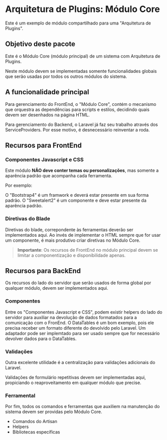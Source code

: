 # Arquitetura de Plugins: Módulo Core

Este é um exemplo de módulo compartilhado para uma "Arquitetura de Plugins".

## Objetivo deste pacote

Este é o Módulo Core (módulo principal) de um sistema com Arquitetura de Plugins.

Neste módulo devem se implementadas somente funcionalidades globais que serão 
usadas por todos os outros módulos do sistema.

## A funcionalidade principal

Para gerenciamento do FrontEnd, o "Módulo Core", contém o mecanismo que 
orquestra as dependências para scripts e estilos, decidindo quais devem ser 
desenhados na página HTML.

Para gerenciamento do Backend, o Laravel já faz seu trabalho através dos 
ServiceProviders. Por esse motivo, é desnecessário reinventar a roda.

## Recursos para FrontEnd

### Componentes Javascript e CSS

Este módulo **NÃO deve conter temas ou personalizações**, mas somente a aparência 
padrão que acompanha cada ferramenta.

Por exemplo:

O "Bootstrap4" é um framwork e deverá estar presente em sua forma padrão. 
O "Sweetalert2" é um componente e deve estar presente da aparência padrão.

### Diretivas do Blade

Diretivas do blade, correpondente às ferramentas deverão ser implementados aqui.
Ao invés de implementar o HTML sempre que for usar um componente, é mais produtivo 
criar diretivas no Módulo Core.

> **Importante**: Os recursos de FrontEnd no módulo principal devem se limitar 
a componentização e disponibilidade apenas.

## Recursos para BackEnd

Os recursos do lado do servidor que serão usados de forma global por qualquer 
módulo, devem ser implementados aqui.

### Componentes

Entre os "Componentes Javascript e CSS", podem existir helpers do lado do 
servidor para auxiliar na devolução de dados formatados para a comunicação com 
o FronEnd. O DataTables é um bom exemplo, pois ele precisa receber um formato 
diferente do devolvido pelo Laravel. Um adaptador pode ser implemtado para ser 
usado sempre que for necessário devolver dados para o DataTables.

### Validações

Outra excelente utilidade é a centralização para validações adicionais do Laravel.

Validações de formulário repetitivas devem ser implementadas aqui, propiciando o 
reaproveitamento em qualquer módulo que precise.

### Ferramental

Por fim, todos os comandos e ferramentas que auxiliem na manutenção do sistema 
devem ser providas pelo Módulo Core.

- Comandos do Artisan
- Helpers
- Bibliotecas específicas

